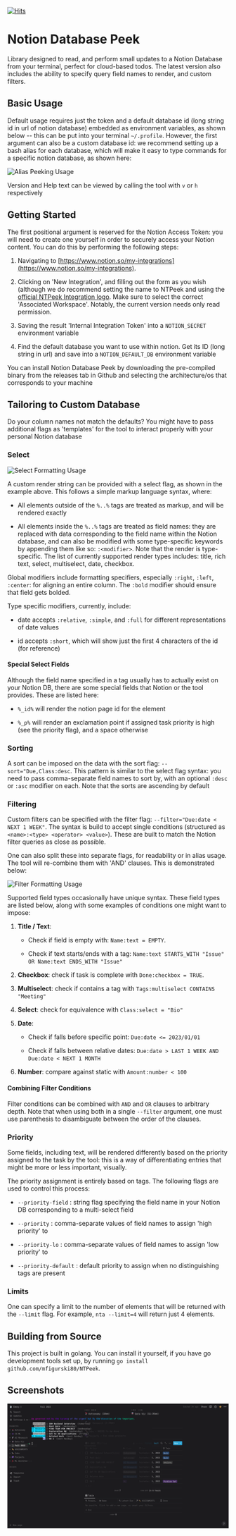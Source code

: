 [![Hits](https://hits.seeyoufarm.com/api/count/incr/badge.svg?url=https%3A%2F%2Fgithub.com%2Fmfigurski80%2FNTPeek&count_bg=%2379C83D&title_bg=%23555555&icon=github.svg&icon_color=%23FFFFFF&title=hits&edge_flat=false)](https://hits.seeyoufarm.com)

# Notion Database Peek

Library designed to read, and perform small updates to a Notion Database from your terminal, perfect for cloud-based todos. The latest version also includes the ability to specify query field names to render, and custom filters.


## Basic Usage

Default usage requires just the token and a default database id (long string id in url of notion database) embedded as environment variables, as shown below -- this can be put into your terminal `~/.profile`. However, the first argument can also be a custom database id: we recommend setting up a bash alias for each database, which will make it easy to type commands for a specific notion database, as shown here:

![Alias Peeking Usage](http://ntpeek-usage.surge.sh/alias_usage.gif)

Version and Help text can be viewed by calling the tool with `v` or `h` respectively


## Getting Started 

The first positional argument is reserved for the Notion Access Token: you will need to create one yourself in order to securely access your Notion content. You can do this by performing the following steps:

1) Navigating to [https://www.notion.so/my-integrations](https://www.notion.so/my-integrations).

2) Clicking on 'New Integration', and filling out the form as you wish (although we do recommend setting the name to NTPeek and using the [official NTPeek Integration logo](https://www.notion.so/image/https%3A%2F%2Fs3-us-west-2.amazonaws.com%2Fpublic.notion-static.com%2F9e0bc46d-c5eb-44d6-b1cb-c3542b4d08c0%2Ftenor.gif?id=170a6e36-bec1-44fa-906e-fe06c92f4e8e&table=bot&userId=d9f1afdc-e094-4675-bbb2-e8b8dd390e8e&cache=v2). Make sure to select the correct 'Associated Workspace'. Notably, the current version needs only read permission.

3) Saving the result 'Internal Integration Token' into a `NOTION_SECRET` environment variable

4) Find the default database you want to use within notion. Get its ID (long string in url) and save into a `NOTION_DEFAULT_DB` environment variable

You can install Notion Database Peek by downloading the pre-compiled binary from the releases tab in Github and selecting the architecture/os that corresponds to your machine


## Tailoring to Custom Database 

Do your column names not match the defaults? You might have to pass additional flags as 'templates' for the tool to interact properly with your personal Notion database

### Select

![Select Formatting Usage](http://ntpeek-usage.surge.sh/select_usage.gif)

A custom render string can be provided with a select flag, as shown in the example above. This follows a simple markup language syntax, where:

- All elements outside of the `%..%` tags are treated as markup, and will be rendered exactly

- All elements inside the `%..%` tags are treated as field names: they are replaced with data corresponding to the field name within the Notion database, and can also be modified with some type-specific keywords by appending them like so: `:<modifier>`. Note that the render is type-specific. The list of currently supported render types includes: title, rich text, select, multiselect, date, checkbox.

Global modifiers include formatting specifiers, especially `:right`, `:left`, `:center`: for aligning an entire column. The `:bold` modifier should ensure that field gets bolded.

Type specific modifiers, currently, include:

- date accepts `:relative`, `:simple`, and `:full` for different representations of date values

- id accepts `:short`, which will show just the first 4 characters of the id (for reference)

#### Special Select Fields

Although the field name specified in a tag usually has to actually exist on your Notion DB, there are some special fields that Notion or the tool provides. These are listed here:

- `%_id%` will render the notion page id for the element

- `%_p%` will render an exclamation point if assigned task priority is high (see the priority flag), and a space otherwise

### Sorting

A sort can be imposed on the data with the sort flag: `--sort="Due,Class:desc`. This pattern is similar to the select flag syntax: you need to pass comma-separate field names to sort by, with an optional `:desc` or `:asc` modifier on each. Note that the sorts are ascending by default

### Filtering

Custom filters can be specified with the filter flag: `--filter="Due:date < NEXT 1 WEEK"`. The syntax is build to accept single conditions (structured as `<name>:<type> <operator> <value>`). These are built to match the Notion filter queries as close as possible.

One can also split these into separate flags, for readability or in alias usage. The tool will re-combine them with 'AND' clauses. This is demonstrated below:

![Filter Formatting Usage](http://ntpeek-usage.surge.sh/filter_usage.gif)

Supported field types occasionally have unique syntax. These field types are listed below, along with some examples of conditions one might want to impose:

1. **Title / Text**: 

   - Check if field is empty with: `Name:text = EMPTY`.

   - Check if text starts/ends with a tag: `Name:text STARTS_WITH "Issue" OR Name:text ENDS_WITH "Issue"`

2. **Checkbox**: check if task is complete with `Done:checkbox = TRUE`.

3. **Multiselect**: check if contains a tag with `Tags:multiselect CONTAINS "Meeting"`

4. **Select**: check for equivalence with `Class:select = "Bio"`

5. **Date**: 

   - Check if falls before specific point: `Due:date <= 2023/01/01`

   - Check if falls between relative dates: `Due:date > LAST 1 WEEK AND Due:date < NEXT 1 MONTH`

6. **Number**: compare against static with `Amount:number < 100`

#### Combining Filter Conditions

Filter conditions can be combined with `AND` and `OR` clauses to arbitrary depth. Note that when using both in a single `--filter` argument, one must use parenthesis to disambiguate between the order of the clauses.

### Priority

Some fields, including text, will be rendered differently based on the priority assigned to the task by the tool: this is a way of differentiating entries that might be more or less important, visually.

The priority assignment is entirely based on tags. The following flags are used to control this process:

- `--priority-field` : string flag specifying the field name in your Notion DB corresponding to a multi-select field  

- `--priority` : comma-separate values of field names to assign 'high priority' to

- `--priority-lo` : comma-separate values of field names to assign 'low priority' to

- `--priority-default` : default priority to assign when no distinguishing tags are present

### Limits

One can specify a limit to the number of elements that will be returned with the `--limit` flag. For example, `nta --limit=4` will return just 4 elements.

## Building from Source

This project is built in golang. You can install it yourself, if you have go development tools set up, by running `go install github.com/mfigurski80/NTPeek`.


## Screenshots

![Notion Database Peek](images/Demo.png)
